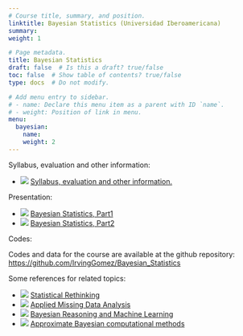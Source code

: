 ```yaml
---
# Course title, summary, and position.
linktitle: Bayesian Statistics (Universidad Iberoamericana)
summary:
weight: 1

# Page metadata.
title: Bayesian Statistics
draft: false  # Is this a draft? true/false
toc: false  # Show table of contents? true/false
type: docs  # Do not modify.

# Add menu entry to sidebar.
# - name: Declare this menu item as a parent with ID `name`.
# - weight: Position of link in menu.
menu:
  bayesian:
    name:
    weight: 2
---
```


Syllabus, evaluation and other information:

<ul>
  <li>
    <span class="inline-svg"> <img src="book.svg"/>
      <a href="programa_bayesian_2023_1.pdf">
        Syllabus, evaluation and other information.
      </a>
    </span>
  </li>
</ul>

Presentation:

<ul>
  <li>
    <span class="inline-svg"> <img src="tv.svg"/>
      <a href="bayesian_statistics_2023_parte1.pdf">
        Bayesian Statistics, Part1
      </a>
    </span>
  </li>
  <li>
    <span class="inline-svg"> <img src="tv.svg"/>
      <a href="bayesian_statistics_2023_parte2.pdf">
        Bayesian Statistics, Part2
      </a>
    </span>
  </li>
</ul>

Codes:

Codes and data for the course are available at the github repository:
<a href="https://github.com/IrvingGomez/Bayesian_Statistics">https://github.com/IrvingGomez/Bayesian_Statistics</a>

Some references for related topics:

<ul>
  <li>
    <span class="inline-svg"> <img src="book.svg"/>
      <a href="Statistical Rethinking.pdf">
        Statistical Rethinking
      </a>
    </span>
  </li>
  <li>
    <span class="inline-svg"> <img src="book.svg"/>
      <a href="Applied Missing Data Analysis.pdf">
        Applied Missing Data Analysis
      </a>
    </span>
  </li>
  <li>
    <span class="inline-svg"> <img src="book.svg"/>
      <a href="Bayesian Reasoning and Machine Learning.pdf">
        Bayesian Reasoning and Machine Learning
      </a>
    </span>
  </li>
  <li>
    <span class="inline-svg"> <img src="book.svg"/>
      <a href="Approximate Bayesian computational methods.pdf">
        Approximate Bayesian computational methods
      </a>
    </span>
  </li>
</ul>